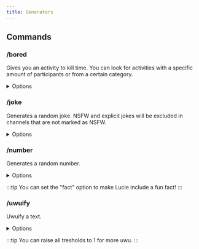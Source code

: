 ```yaml
---
title: Generators
---
```


## Commands

### /bored

Gives you an activity to kill time. You can look for activities with a specific amount of participants or from a certain category.

<details><summary>Options</summary>

- **Type**: The type of activity.
  - Educational
  - Recreational
  - Social
  - DIY
  - Charity
  - Cooking
  - Relaxation
  - Music
  - Busywork
- **Participants**: The amount of participants. (min.: 0)

</details>

### /joke

Generates a random joke. NSFW and explicit jokes will be excluded in channels that are not marked as NSFW.

<details><summary>Options</summary>

- **Category**
  - Programming
  - Miscellaneous
  - Dark
  - Pun
  - Spooky
  - Christmas

</details>

### /number

Generates a random number.

<details><summary>Options</summary>

- **Fact**: The type of fact about the number to include.
  - Random
  - Trivia
  - Year
  - Date
  - Math
- **Min**: The minimum number.
- **Max**: The maximum  number.

</details>

:::tip
You can set the "fact" option to make Lucie include a fun fact!
:::

### /uwuify

Uwuify a text.

<details><summary>Options</summary>

- **Text\***: The text to uwuify or a message link.
- **Faces**: The treshold for uwu faces.
- **Actions**: The treshold for uwu actions.
- **Stutters**: The treshold for uwu stutters.

</details>

:::tip
You can raise all tresholds to 1 for more uwu.
:::
